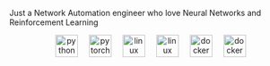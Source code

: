 Just a Network Automation engineer who love Neural Networks and Reinforcement Learning



<div align= "center">
  <img src="https://cdn.jsdelivr.net/gh/devicons/devicon/icons/python/python-original.svg" href="https://python.org" height="40" alt="python logo"    />
  <img width="12" />
  <img src="https://cdn.jsdelivr.net/gh/devicons/devicon/icons/pytorch/pytorch-original.svg" height="40" alt="pytorch logo"  />
  <img width="12" />
  <img src="https://cdn.jsdelivr.net/gh/devicons/devicon/icons/numpy/numpy-original.svg" height="40" alt="linux logo"   />
  <img width="12" />
  <img src="https://cdn.jsdelivr.net/gh/devicons/devicon/icons/linux/linux-original.svg" height="40" alt="linux logo"   />
  <img width="12" />
  <img src="https://cdn.jsdelivr.net/gh/devicons/devicon/icons/docker/docker-original.svg" height="40" alt="docker logo"   />
  <img width="12" />
  <img src="https://github.com/adeotti/rl/blob/main/docs/source/_static/img/icon.png" height="40" alt="docker logo"   />


  
 

